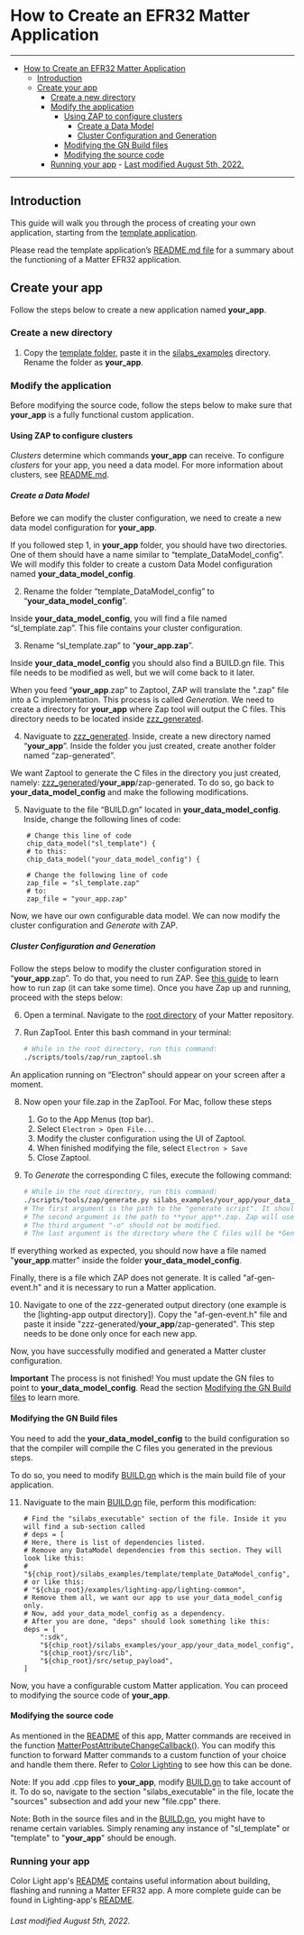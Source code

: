 # How to Create an EFR32 Matter Application

<hr>

- [How to Create an EFR32 Matter Application](#how-to-create-an-efr32-matter-application)
  - [Introduction](#introduction)
  - [Create your app](#create-your-app)
    - [Create a new directory](#create-a-new-directory)
    - [Modify the application](#modify-the-application)
      - [Using ZAP to configure clusters](#using-zap-to-configure-clusters)
        - [Create a Data Model](#create-a-data-model)
        - [Cluster Configuration and Generation](#cluster-configuration-and-generation)
      - [Modifying the GN Build files](#modifying-the-gn-build-files)
      - [Modifying the source code](#modifying-the-source-code)
    - [Running your app](#running-your-app)
          - [Last modified August 5th, 2022.](#last-modified-august-5th-2022)

<hr>

## Introduction

This guide will walk you through the process of creating your own application,
starting from the [template application][1].

Please read the template application’s [README.md file](README.md) for a summary
about the functioning of a Matter EFR32 application.

## Create your app

Follow the steps below to create a new application named **your_app**.

### Create a new directory

1. Copy the [template folder][1], paste it in the [silabs_examples][2]
   directory. Rename the folder as **your_app**.

### Modify the application

Before modifying the source code, follow the steps below to make sure that
**your_app** is a fully functional custom application.

#### Using ZAP to configure clusters

_Clusters_ determine which commands **your_app** can receive. To configure
_clusters_ for your app, you need a data model. For more information about
clusters, see [README.md](README.md).

##### Create a Data Model

Before we can modify the cluster configuration, we need to create a new data
model configuration for **your_app**.

If you followed step 1, in **your_app** folder, you should have two directories.
One of them should have a name similar to “template_DataModel_config”. We will
modify this folder to create a custom Data Model configuration named
**your_data_model_config**.

2. Rename the folder “template_DataModel_config” to
   “**your_data_model_config**”.

Inside **your_data_model_config**, you will find a file named “sl_template.zap”.
This file contains your cluster configuration.

3. Rename “sl_template.zap” to “**your_app.zap**”.

Inside **your_data_model_config** you should also find a BUILD.gn file. This
file needs to be modified as well, but we will come back to it later.

When you feed “**your_app**.zap” to Zaptool, ZAP will translate the ".zap" file
into a C implementation. This process is called _Generation_. We need to create
a directory for **your_app** where Zap tool will output the C files. This
directory needs to be located inside [zzz_generated][3].

4. Naviguate to [zzz_generated][3]. Inside, create a new directory named
   “**your_app**”. Inside the folder you just created, create another folder
   named “zap-generated”.

We want Zaptool to generate the C files in the directory you just created,
namely: [zzz_generated][3]/**your_app**/zap-generated. To do so, go back to
**your_data_model_config** and make the following modifications.

5. Naviguate to the file “BUILD.gn” located in **your_data_model_config**.
   Inside, change the following lines of code:

```gn
	# Change this line of code
	chip_data_model("sl_template") {
	# to this:
	chip_data_model("your_data_model_config") {
```

```gn
	# Change the following line of code
	zap_file = "sl_template.zap"
	# to:
	zap_file = "your_app.zap"
```

Now, we have our own configurable data model. We can now modify the cluster
configuration and _Generate_ with ZAP.

##### Cluster Configuration and Generation

Follow the steps below to modify the cluster configuration stored in
“**your_app**.zap”. To do that, you need to run ZAP. See [this guide][4] to
learn how to run zap (it can take some time). Once you have Zap up and running,
proceed with the steps below:

6. Open a terminal. Navigate to the [root directory][5] of your Matter
   repository.

7. Run ZapTool. Enter this bash command in your terminal:

    ```bash
    # While in the root directory, run this command:
    ./scripts/tools/zap/run_zaptool.sh
    ```

An application running on “Electron” should appear on your screen after a
moment.

8. Now open your file.zap in the ZapTool. For Mac, follow these steps

    1. Go to the App Menus (top bar).
    2. Select `Electron > Open File...`
    3. Modify the cluster configuration using the UI of Zaptool.
    4. When finished modifying the file, select `Electron > Save`
    5. Close Zaptool.

9. To _Generate_ the corresponding C files, execute the following command:

    ```bash
    # While in the root directory, run this command:
    ./scripts/tools/zap/generate.py silabs_examples/your_app/your_data_model_config/your_app.zap -o zzz_generated/your_app/zap-generated
    # The first argument is the path to the "generate script". It should not be changed.
    # The second argument is the path to **your_app**.zap. Zap will use it to *Generate*.
    # The third argument "-o" should not be modified.
    # The last argument is the directory where the C files will be *Generated*.
    ```

If everything worked as expected, you should now have a file named
"**your_app**.matter" inside the folder **your_data_model_config**.

Finally, there is a file which ZAP does not generate. It is called
"af-gen-event.h" and it is necessary to run a Matter application.

10. Navigate to one of the zzz-generated output directory (one example is the
    [lighting-app output directory]). Copy the "af-gen-event.h" file and paste
    it inside "zzz-generated/**your_app**/zap-generated". This step needs to be
    done only once for each new app.

Now, you have successfully modified and generated a Matter cluster
configuration.

**Important** The process is not finished! You must update the GN files to point
to **your_data_model_config**. Read the section [Modifying the GN Build
files][6] to learn more.

#### Modifying the GN Build files

You need to add the **your_data_model_config** to the build configuration so
that the compiler will compile the C files you generated in the previous steps.

To do so, you need to modify [BUILD.gn](BUILD.gn) which is the main build file
of your application.

11. Naviguate to the main [BUILD.gn](BUILD.gn) file, perform this modification:

    ```gn
    # Find the "silabs_executable" section of the file. Inside it you will find a sub-section called
    # deps = [
    # Here, there is list of dependencies listed.
    # Remove any DataModel dependencies from this section. They will look like this:
    # "${chip_root}/silabs_examples/template/template_DataModel_config",
    # or like this:
    # "${chip_root}/examples/lighting-app/lighting-common",
    # Remove them all, we want our app to use your_data_model_config only.
    # Now, add your_data_model_config as a dependency.
    # After you are done, "deps" should look something like this:
    deps = [
        ":sdk",
        "${chip_root}/silabs_examples/your_app/your_data_model_config",
        "${chip_root}/src/lib",
        "${chip_root}/src/setup_payload",
    ]
    ```

Now, you have a configurable custom Matter application. You can proceed to
modifying the source code of **your_app**.

#### Modifying the source code

As mentioned in the [README](README.md) of this app, Matter commands are
received in the function [MatterPostAttributeChangeCallback()][7]. You can
modify this function to forward Matter commands to a custom function of your
choice and handle them there. Refer to [Color Lighting][8] to see how this can
be done.

Note: If you add .cpp files to **your_app**, modify [BUILD.gn](BUILD.gn) to take
account of it. To do so, navigate to the section "silabs_executable" in the file,
locate the "sources" subsection and add your new "file.cpp" there.

Note: Both in the source files and in the [BUILD.gn](BUILD.gn), you might have
to rename certain variables. Simply renaming any instance of "sl_template" or
"template" to "**your_app**" should be enough.

### Running your app

Color Light app's [README][9] contains useful information about building,
flashing and running a Matter EFR32 app. A more complete guide can be found in
Lighting-app's [README](../../../examples/lighting-app/efr32/README.md).

###### Last modified August 5th, 2022.

[1]: ../../template/
[2]: ../../../silabs_examples/
[3]: ../../../zzz_generated/
[4]: ../../../third_party/zap/repo/README.md
[5]: ../../../
[6]: #Modifying-the-GN-Build-files
[7]: src/ZclCallbacks.cpp
[8]: ../../sl-newLight/efr32/src/
[9]: ../../sl-newLight/efr32/README.md
